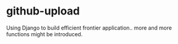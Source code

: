 # github-upload
Using Django to build efficient frontier application.. 
more and more functions might be introduced.
